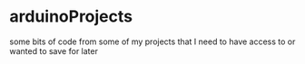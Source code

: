 # arduinoProjects
some bits of code from some of my projects that I need to have access to or wanted to save for later
